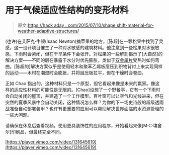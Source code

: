 # 用于气候适应性结构的变形材料

> 原文:[https://hack aday . com/2015/07/10/shape shift-material-for-weather-adaptive-structures/](https://hackaday.com/2015/07/10/shapeshifting-material-for-weather-adaptive-structures/)

(也许)在艾萨克·牛顿(Isaac Newton)摘苹果的地方，[陈超]在一颗松果中找到了灵感，这一设计项目催生了一种对水敏感的建筑材料。他注意到一些松果对水很敏感，下雨时会紧闭，但在干旱条件下会张开。对松果的一些解剖揭示了[大自然]的解决方案——不同的层在暴露于水分时优先膨胀，类似于[双金属片](https://en.wikipedia.org/wiki/Bimetallic_strip)受热时如何弯曲。[陈超的]解决方案似乎是使用轻木和聚苯乙烯板层压到织物背衬上来实现同样的运动——木材在潮湿时会膨胀，并将层压板拉平，但在干燥时会卷曲。

正如 Chao 指出的，这种材料只是一个原型，但它看起来像是未来的赢家。像这样的适应性材料的可能性是无限的。[Chao]设想了一个野餐亭，它有一个下雨时会自动关闭的屋顶，并建造了一个工作模型。百叶窗可以让空气和光线进来，但在突然的夏季风暴中会自动关闭，这种情况怎么样？为你的下一场史诗般的超级透雨战准备自动部署装甲？也许有更重要的应用可以帮助解决世界面临的水资源管理的一些大问题。

请确保在休息后查看视频，使用更具装饰性的应用程序，开始看起来像[M·C·埃舍尔]印刷品，但最终完全不同。

[https://player.vimeo.com/video/131645619](https://player.vimeo.com/video/131645619)